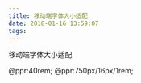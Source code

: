 ```yaml
---
title: 移动端字体大小适配
date: 2018-01-16 13:59:07
tags:
---
```

移动端字体大小适配
<!-- more -->
@ppr:40rem;
@ppr:750px/16px/1rem;
